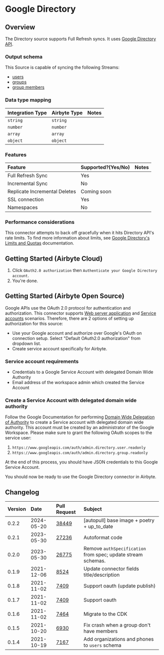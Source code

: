 # Google Directory

## Overview

The Directory source supports Full Refresh syncs. It uses [Google Directory API](https://developers.google.com/admin-sdk/directory/v1/get-start/getting-started).

### Output schema

This Source is capable of syncing the following Streams:

- [users](https://developers.google.com/admin-sdk/directory/v1/guides/manage-users#get_all_users)
- [groups](https://developers.google.com/admin-sdk/directory/v1/guides/manage-groups#get_all_domain_groups)
- [group members](https://developers.google.com/admin-sdk/directory/v1/guides/manage-group-members#get_all_members)

### Data type mapping

| Integration Type | Airbyte Type | Notes |
| :--------------- | :----------- | :---- |
| `string`         | `string`     |       |
| `number`         | `number`     |       |
| `array`          | `array`      |       |
| `object`         | `object`     |       |

### Features

| Feature                       | Supported?\(Yes/No\) | Notes |
| :---------------------------- | :------------------- | :---- |
| Full Refresh Sync             | Yes                  |       |
| Incremental Sync              | No                   |       |
| Replicate Incremental Deletes | Coming soon          |       |
| SSL connection                | Yes                  |       |
| Namespaces                    | No                   |       |

### Performance considerations

This connector attempts to back off gracefully when it hits Directory API's rate limits. To find more information about limits, see [Google Directory's Limits and Quotas](https://developers.google.com/admin-sdk/directory/v1/limits) documentation.

## Getting Started \(Airbyte Cloud\)

1. Click `OAuth2.0 authorization` then `Authenticate your Google Directory account`.
2. You're done.

## Getting Started \(Airbyte Open Source\)

Google APIs use the OAuth 2.0 protocol for authentication and authorization. This connector supports [Web server application](https://developers.google.com/identity/protocols/oauth2#webserver) and [Service accounts](https://developers.google.com/identity/protocols/oauth2#serviceaccount) scenarios. Therefore, there are 2 options of setting up authorization for this source:

- Use your Google account and authorize over Google's OAuth on connection setup. Select "Default OAuth2.0 authorization" from dropdown list.
- Create service account specifically for Airbyte.

### Service account requirements

- Credentials to a Google Service Account with delegated Domain Wide Authority
- Email address of the workspace admin which created the Service Account

### Create a Service Account with delegated domain wide authority

Follow the Google Documentation for performing [Domain Wide Delegation of Authority](https://developers.google.com/admin-sdk/directory/v1/guides/delegation) to create a Service account with delegated domain wide authority. This account must be created by an administrator of the Google Workspace. Please make sure to grant the following OAuth scopes to the service user:

1. `https://www.googleapis.com/auth/admin.directory.user.readonly`
2. `https://www.googleapis.com/auth/admin.directory.group.readonly`

At the end of this process, you should have JSON credentials to this Google Service Account.

You should now be ready to use the Google Directory connector in Airbyte.

## Changelog

| Version | Date       | Pull Request                                             | Subject                                                      |
| :------ | :--------- | :------------------------------------------------------- | :----------------------------------------------------------- |
| 0.2.2 | 2024-05-20 | [38449](https://github.com/airbytehq/airbyte/pull/38449) | [autopull] base image + poetry + up_to_date |
| 0.2.1 | 2023-05-30 | [27236](https://github.com/airbytehq/airbyte/pull/27236) | Autoformat code |
| 0.2.0 | 2023-05-30 | [26775](https://github.com/airbytehq/airbyte/pull/26775) | Remove `authSpecification` from spec; update stream schemas. |
| 0.1.9 | 2021-12-06 | [8524](https://github.com/airbytehq/airbyte/pull/8524) | Update connector fields title/description |
| 0.1.8 | 2021-11-02 | [7409](https://github.com/airbytehq/airbyte/pull/7409) | Support oauth (update publish) |
| 0.1.7 | 2021-11-02 | [7409](https://github.com/airbytehq/airbyte/pull/7409) | Support oauth |
| 0.1.6 | 2021-11-02 | [7464](https://github.com/airbytehq/airbyte/pull/7464) | Migrate to the CDK |
| 0.1.5 | 2021-10-20 | [6930](https://github.com/airbytehq/airbyte/pull/6930) | Fix crash when a group don't have members |
| 0.1.4 | 2021-10-19 | [7167](https://github.com/airbytehq/airbyte/pull/7167) | Add organizations and phones to `users` schema |
